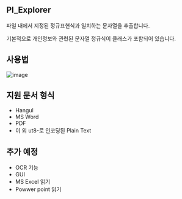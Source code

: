 ## PI_Explorer
파일 내에서 지정된 정규표현식과 일치하는 문자열을 추출합니다.

기본적으로 개인정보와 관련된 문자열 정규식이 클래스가 포함되어 있습니다.



## 사용법
![image](https://user-images.githubusercontent.com/86182243/183288296-9c63e096-3eb1-4b46-9c89-210684858984.png)


## 지원 문서 형식
- Hangul
- MS Word
- PDF
- 이 외 ut8-로 인코딩된 Plain Text

## 추가 예정
- OCR 기능
- GUI 
- MS Excel 읽기
- Powwer point 읽기
